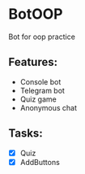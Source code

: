 # BotOOP
Bot for oop practice

## Features:

- Console bot
- Telegram bot
- Quiz game
- Anonymous chat

## Tasks:

 - [x] Quiz
 - [x] AddButtons